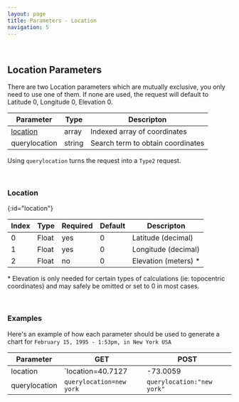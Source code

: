 ```yaml
---
layout: page
title: Parameters - Location
navigation: 5
---
```


<style>
	.inner a {
		color: royalblue;
		font-weight: bold;
	}
	.inner code {
		font-size: 100%;
	}
	.navigation li {
		padding: 0.3vh;
	}
	.sidebar .sidebar-main {
	    height: calc(100% - 50px);
	    overflow-y: scroll;
	}
</style>

<script>
	window.onload = function(){
		if (location.hash) {
			let target = location.hash;
			document.querySelector(".content").scroll({top:document.querySelector(target).offsetTop,behavior:"smooth"})
		}
	}
</script>

<br>

## Location Parameters

There are two Location parameters which are mutually exclusive, you only need to use one of them. If none are used, the request will default to Latitude 0, Longitude 0, Elevation 0.

| Parameter | Type | Descripton |
|---|---|---|
| [location](#location) | array | Indexed array of coordinates |
| querylocation | string | Search term to obtain coordinates |

Using `querylocation` turns the request into a `Type2` request.

<br>

### Location
{:id="location"}

| Index | Type | Required | Default | Descripton |
|---|---|---|---|---|
| 0 | Float | yes | 0 | Latitude (decimal) |
| 1 | Float | yes | 0 | Longitude (decimal) |
| 2 | Float | no | 0 | Elevation (meters) * |

\* Elevation is only needed for certain types of calculations (ie: topocentric coordinates) and may safely be omitted or set to 0 in most cases.

<br>

### Examples

Here's an example of how each parameter should be used to generate a chart for `February 15, 1995 - 1:53pm, in New York USA`

| Parameter | GET | POST
|---|---|---|
| location | `location=40.7127|-73.0059|30` | `location:[40.7127,-74.0059,30]` |
| querylocation | `querylocation=new york` | `querylocation:"new york"` |

<br><br><br>
